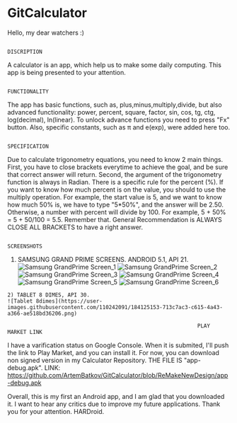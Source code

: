 # GitCalculator

  Hello, my dear watchers :)
  
                                                                  DISCRIPTION                                                   
  A calculator is an app, which help us to make some daily computing. This app is being presented to your attention. 

                                                                  FUNCTIONALITY
  The app has basic functions, such as, plus,minus,multiply,divide, but also advanced functionality: power, percent, square, factor, sin, cos, tg, ctg, log(decimal), 
ln(linear). To unlock advance functions you need to press "Fx" button. Also, specific constants, such as π and e(exp), were added here too. 

                                                                  SPECIFICATION
  Due to calculate trigonometry equations, you need to know 2 main things. First, you have to close brackets everytime to achieve the goal, 
and be sure that correct answer will return. Second, the argument of the trigonometry function is always in Radian. There is a specific rule for the percent (%). 
If you want to know how much percent is on the value, you should to use the multiply operation. For example, the start value is 5, and we want to know how much 50% is, 
we have to type "5*50%", and the answer will be 2.50. Otherwise, a number with percent will divide by 100. For example, 5 + 50% = 5 + 50/100 = 5.5. Remember that. 
General Recommendation is ALWAYS CLOSE ALL BRACKETS to have a right answer. 

                                                                   SCREENSHOTS
   1) SAMSUNG GRAND PRIME SCREENS. ANDROID 5.1, API 21.
    ![Samsung GrandPrime Screen_1](https://user-images.githubusercontent.com/110242091/184124996-bcc0b357-2ce0-4cc0-8e14-2a1da30cbec9.png)
    ![Samsung GrandPrime Screen_2](https://user-images.githubusercontent.com/110242091/184125003-c14c2f17-fe1a-4f15-891a-cfb08e1c4bfa.png)
    ![Samsung GrandPrime Screen_3](https://user-images.githubusercontent.com/110242091/184125004-c3ec3ff3-5c31-4cdc-9ed7-b8d466adb5d0.png)
    ![Samsung GrandPrime Screen_4](https://user-images.githubusercontent.com/110242091/184125005-0cc9c2db-a6a6-417b-a22c-490868ed88ff.png)
    ![Samsung GrandPrime Screen_5](https://user-images.githubusercontent.com/110242091/184125006-770e8980-5ec2-4f60-830d-949faefee58e.png)
    ![Samsung GrandPrime Screen_6](https://user-images.githubusercontent.com/110242091/184125009-88a2868b-8e6c-424c-b609-a0c7875cd4da.png)
    
    2) TABLET 8 DIMES, API 30.
    ![Tablet 8dimes](https://user-images.githubusercontent.com/110242091/184125153-713c7ac3-c615-4a43-a366-ae518bd36206.png)

                                                                PLAY MARKET LINK
  I have a varification status on Google Console. When it is submited, I'll push the link to Play Market, and you can install it. For now, you can download non signed
  version in my Calculator Repository. THE FILE IS "app-debug.apk". LINK: https://github.com/ArtemBatkov/GitCalculator/blob/ReMakeNewDesign/app-debug.apk

  Overall, this is my first an Android app, and I am glad that you downloaded it. I want to hear any critics due to improve my future applications. 
Thank you for your attention. 
HARDroid.
